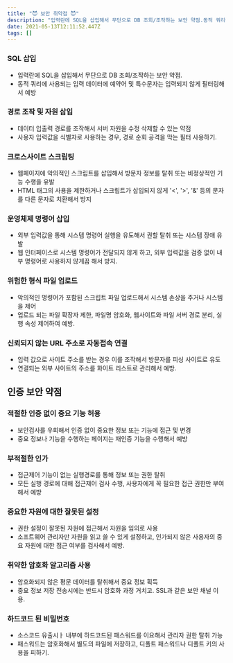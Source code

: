 ```yaml
---
title: "😈 보안 취약점 😈"
description: "입력란에 SQL을 삽입해서 무단으로 DB 조회/조작하는 보안 약점.동적 쿼리에 사용되는 입력 데이터에 예약어 및 특수문자는 입력되지 않게 필터링해서 예방데이터 입출력 경로를 조작해서 서버 자원을 수정 삭제할 수 있는 약점사용자 입력값을 식별자로 사용하는 경우, 경로 순"
date: 2021-05-13T12:11:52.447Z
tags: []
---
```



### SQL 삽입
- 입력란에 SQL을 삽입해서 무단으로 DB 조회/조작하는 보안 약점.
- 동적 쿼리에 사용되는 입력 데이터에 예약어 및 특수문자는 입력되지 않게 필터링해서 예방

### 경로 조작 및 자원 삽입
- 데이터 입출력 경로를 조작해서 서버 자원을 수정 삭제할 수 있는 약점
- 사용자 입력값을 식별자로 사용하는 경우, 경로 순회 공격을 막는 필터 사용하기.

### 크로스사이트 스크립팅
- 웹페이지에 악의적인 스크립트를 삽입해서 방문자 정보를 탈취 또는 비정상적인 기능 수행을 유발
- HTML 태그의 사용을 제한하거나 스크립트가 삽입되지 않게 '<', '>', '&' 등의 문자를 다른 문자로 치환해서 방지

### 운영체제 명령어 삽입
- 외부 입력값을 통해 시스템 명령어 실행을 유도해서 권할 탈취 또는 시스템 장애 유발
- 웹 인터페이스로 시스템 명령어가 전달되지 않게 하고, 외부 입력값을 검증 없이 내부 명령어로 사용하지 않게끔 해서 방지.

### 위험한 형식 파일 업로드
- 악의적인 명령어가 포함된 스크립트 파일 업로드해서 시스템 손상을 주거나 시스템을 제어
- 업로드 되는 파일 확장자 제한, 파일명 암호화, 웹사이트와 파일 서버 경로 분리, 실행 속성 제어하여 예방.

### 신뢰되지 않는 URL 주소로 자동접속 연결
- 입력 값으로 사이트 주소를 받는 경우 이를 조작해서 방문자를 피싱 사이트로 유도
- 연결되는 외부 사이트의 주소를 화이트 리스트로 관리해서 예방.

## 인증 보안 약점
### 적절한 인증 없이 중요 기능 허용
- 보안검사를 우회해서 인증 없이 중요한 정보 또는 기능에 접근 및 변경
- 중요 정보나 기능을 수행하는 페이지는 재인증 기능을 수행해서 예방

### 부적절한 인가
- 접근제어 기능이 없는 실행경로를 통해 정보 또는 권한 탈취
- 모든 실행 경로에 대해 접근제어 검사 수행, 사용자에게 꼭 필요한 접근 권한만 부여해서 예방

### 중요한 자원에 대한 잘못된 설정
- 권한 설정이 잘못된 자원에 접근해서 자원을 임의로 사용
- 소프트웨어 관리자만 자원을 읽고 쓸 수 있게 설정하고, 인가되지 않은 사용자의 중요 자원에 대한 접근 여부를 검사해서 예방.

### 취약한 암호화 알고리즘 사용
- 암호화되지 않은 평문 데이터를 탈취해서 중요 정보 획득
- 중요 정보 저장 전송시에는 반드시 암호화 과정 거치고.
SSL과 같은 보안 채널 이용.

### 하드코드 된 비밀번호
- 소스코드 유출시ㅏ 내부에 하드코드된 패스워드를 이요해서 관리자 권한 탈취 가능
- 패스워드는 암호화해서 별도의 파일에 저장하고, 디폴트 패스워드나 디폴트 키의 사용을 피하기.



